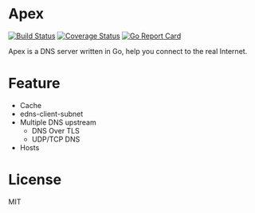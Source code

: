 # Apex
[![Build Status](https://travis-ci.org/oif/apex.svg?branch=master)](https://travis-ci.org/oif/apex)
[![Coverage Status](https://coveralls.io/repos/github/oif/apex/badge.svg?branch=master)](https://coveralls.io/github/oif/apex?branch=master)
[![Go Report Card](https://goreportcard.com/badge/github.com/oif/apex)](https://goreportcard.com/report/github.com/oif/apex)

Apex is a DNS server written in Go, help you connect to the real Internet.

# Feature
* Cache
* edns-client-subnet
* Multiple DNS upstream
    * DNS Over TLS
    * UDP/TCP DNS
* Hosts

# License
MIT
